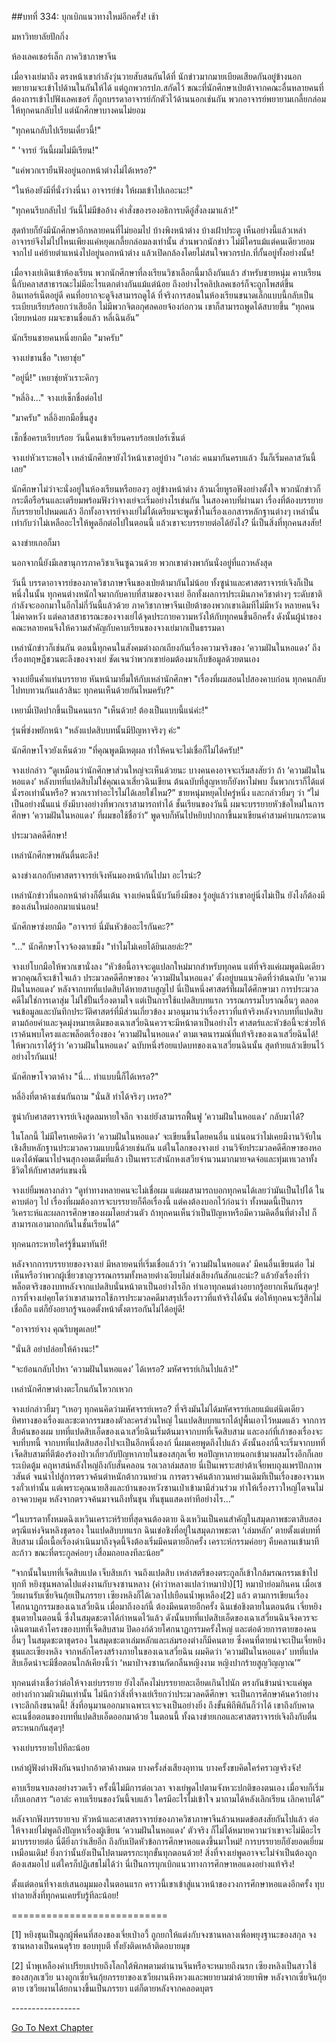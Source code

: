##บทที่ 334: บุกเบิกแนวทางใหม่อีกครั้ง!
เช้า

มหาวิทยาลัยปักกิ่ง

ห้องเลคเชอร์เล็ก ภาควิชาภาษาจีน

เมื่อจางเย่มาถึง ตรงหน้าเขากำลังวุ่นวายสับสนกันได้ที่ นักข่าวมากมายเบียดเสียดกันอยู่ข้างนอกพยายามจะเข้าไปด้านในกันให้ได้ แต่ถูกพวกรปภ.สกัดไว้ ขณะที่นักศึกษาเป่ยต้าจากคณะอื่นหลายคนที่ต้องการเข้าไปฟังเลคเชอร์ ก็ถูกบรรดาอาจารย์กักตัวไว้ด้านนอกเช่นกัน พวกอาจารย์พยายามเกลี้ยกล่อมให้ทุกคนกลับไป แต่นักศึกษาบางคนไม่ยอม

"ทุกคนกลับไปเรียนเดี๋ยวนี้!"

" 'จารย์ วันนี้ผมไม่มีเรียน!"

"แค่พวกเรายืนฟังอยู่นอกหน้าต่างไม่ได้เหรอ?"

"ในห้องยังมีที่นั่งว่างนี่นา อาจารย์ข่ง ให้ผมเข้าไปเถอะนะ!"

"ทุกคนรีบกลับไป วันนี้ไม่มีข้ออ้าง คำสั่งของรองอธิการบดีอู๋สั่งลงมาแล้ว!"

สุดท้ายก็ยังมีนักศึกษาอีกหลายคนที่ไม่ยอมไป บ้างพิงหน้าต่าง บ้างเฝ้าประตู เห็นอย่างนี้แล้วเหล่าอาจารย์จึงไม่ไปไหนเพียงแค่หยุดเกลี้ยกล่อมลงเท่านั้น ส่วนพวกนักข่าว ไม่มีใครแม้แต่คนเดียวยอมจากไป แค่ย้ายตำแหน่งไปอยู่นอกหน้าต่าง แล้วเปิดกล้องโดยไม่สนใจพวกรปภ.ที่กั้นอยู่ทั้งอย่างนั้น!

เมื่อจางเย่เดินเข้าห้องเรียน พวกนักศึกษาที่ลงเรียนวิชาเลือกนี้มาถึงกันแล้ว สำหรับชายหนุ่ม คาบเรียนนี้กับคลาสสาธารณะไม่มีอะไรแตกต่างกันแม้แต่น้อย ถึงอย่างไรคลิปเลคเชอร์ก็จะถูกโพสต์ขึ้นอินเทอร์เน็ตอยู่ดี คนที่อยากจะดูจึงสามารถดูได้ ที่จริงการสอนในห้องเรียนขนาดเล็กแบบนี้กลับเป็นระเบียบเรียบร้อยกว่าเสียอีก ไม่มีพวกจิตอกุศลคอยจ้องก่อกวน เขาก็สามารถพูดได้สบายขึ้น “ทุกคนเงียบหน่อย ผมจะขานชื่อแล้ว หลี่เฉินอัน”

นักเรียนชายคนหนึ่งยกมือ "มาครับ"

จางเย่ขานชื่อ "เหยาชุ่ย"

"อยู่นี่!" เหยาชุ่ยหัวเราะคิกๆ

"หลี่อิง..." จางเย่เช็กชื่อต่อไป

"มาครับ" หลี่อิงยกมือขึ้นสูง

เช็กชื่อครบเรียบร้อย วันนี้คนเข้าเรียนครบร้อยเปอร์เซ็นต์

จางเย่หัวเราะพอใจ เหล่านักศึกษายังไว้หน้าเขาอยู่บ้าง "เอาล่ะ คนมากันครบแล้ว งั้นก็เริ่มคลาสวันนี้เลย"

นักศึกษาไม่ว่าจะนั่งอยู่ในห้องเรียนหรือยองๆ อยู่ข้างหน้าต่าง ล้วนเงี่ยหูรอฟังอย่างตั้งใจ พวกนักข่าวก็กระตือรือร้นและเตรียมพร้อมฟังว่าจางเย่จะเริ่มอย่างไรเช่นกัน ในสองคาบที่ผ่านมา เรื่องที่ต้องบรรยายก็บรรยายไปหมดแล้ว อีกทั้งอาจารย์จางเย่ไม่ได้เตรียมจะพูดซ้ำในเรื่องเอกสารหลักฐานต่างๆ เหล่านั้น เท่ากับว่าไม่เหลืออะไรให้พูดอีกต่อไปในตอนนี้ แล้วเขาจะบรรยายต่อได้ยังไง? นี่เป็นสิ่งที่ทุกคนสงสัย!

ฉางข่ายเกอก็มา

นอกจากนี้ยังมีเลขานุการภาควิชาเจินซูฉวนด้วย พวกเขาต่างพากันนั่งอยู่ที่แถวหลังสุด

วันนี้ บรรดาอาจารย์ของภาควิชาภาษาจีนของเป่ยต้ามากันไม่น้อย ทั้งซูน่าและศาสตราจารย์เจิงก็เป็นหนึ่งในนั้น ทุกคนต่างหนักใจมากกับคาบที่สามของจางเย่ อีกทั้งผลการประเมินภาควิชาต่างๆ ระดับชาติกำลังจะออกมาในอีกไม่กี่วันนี้แล้วด้วย ภาควิชาภาษาจีนเป่ยต้าของพวกเขาเดิมทีไม่มีหวัง หลายคนจึงไม่คาดหวัง แต่คลาสสาธารณะของจางเย่ได้จุดประกายความหวังให้กับทุกคนขึ้นอีกครั้ง ดังนั้นผู้นำของคณะหลายคนจึงให้ความสำคัญกับคาบเรียนของจางเย่มากเป็นธรรมดา

เหล่านักข่าวก็เช่นกัน ตอนนี้ทุกคนในสังคมต่างถกเถียงกันเรื่องความจริงของ ‘ความฝันในหอแดง’ ถึงเรื่องทฤษฎีชวนตะลึงของจางเย่ ชัดเจนว่าพวกเขาย่อมต้องมาเก็บข้อมูลด้วยตนเอง

จางเย่ยืนค้ำแท่นบรรยาย หันหน้ามายิ้มให้กับเหล่านักศึกษา "เรื่องที่ผมสอนไปสองคาบก่อน ทุกคนกลับไปทบทวนกันแล้วสินะ ทุกคนเห็นด้วยกันไหมครับ?"

เหยามี่เปิดปากขึ้นเป็นคนแรก "เห็นด้วย! ต้องเป็นแบบนี้แน่ค่ะ!"

รุ่นพี่ซ่งพยักหน้า "หลังแปดสิบบทนั้นมีปัญหาจริงๆ ค่ะ"

นักศึกษาโจวยังเห็นด้วย "ที่คุณพูดมีเหตุผล ทำให้คนจะไม่เชื่อก็ไม่ได้ครับ!"

จางเย่กล่าว “ดูเหมือนว่านักศึกษาส่วนใหญ่จะเห็นด้วยนะ บางคนคงอาจจะเริ่มสงสัยว่า ถ้า ‘ความฝันในหอแดง’ หลังบทที่แปดสิบไม่ใช่คุณเฉาเสี่ยวฉินเขียน ต้นฉบับที่สูญหายก็ยังหาไม่พบ งั้นพวกเราก็ได้แต่นั่งรอเท่านั้นหรือ? พวกเราทำอะไรไม่ได้เลยใช่ไหม?” ชายหนุ่มหยุดไปครู่หนึ่ง และกล่าวยิ้มๆ ว่า “ไม่เป็นอย่างนั้นแน่ ยังมีบางอย่างที่พวกเราสามารถทำได้ ชั้นเรียนของวันนี้ ผมจะบรรยายหัวข้อใหม่ในการศึกษา ‘ความฝันในหอแดง’ ที่ผมขอใช้ชื่อว่า” พูดจบก็หันไปหยิบปากกาขึ้นมาเขียนคำสามคำบนกระดาน

ประมวลคดีศึกษา!

เหล่านักศึกษาพลันตื่นตะลึง!

ฉางข่างเกอกับศาสตราจารย์เจิงหันมองหน้ากันไปมา อะไรน่ะ?

เหล่านักข่าวที่นอกหน้าต่างก็ตื่นเต้น จางเย่คนนี้นับวันยิ่งมีของ รู้อยู่แล้วว่าเขาอยู่นิ่งไม่เป็น ยังไงก็ต้องมีของเล่นใหม่ออกมาแน่นอน!

นักศึกษาซ่งยกมือ "อาจารย์ นี่มันหัวข้ออะไรกันคะ?"

"..." นักศึกษาโจวจ้องตาเขม็ง "ทำไมไม่เคยได้ยินเลยล่ะ?"

จางเย่โบกมือให้พวกเขานั่งลง “หัวข้อนี้อาจจะดูแปลกใหม่มากสำหรับทุกคน แต่ที่จริงแค่ผมพูดนิดเดียวพวกคุณก็จะเข้าใจแล้ว ประมวลคดีศึกษาของ ‘ความฝันในหอแดง’ ตั้งอยู่บนแนวคิดที่ว่าต้นฉบับ ‘ความฝันในหอแดง’ หลังจากบทที่แปดสิบได้หายสาบสูญไป นี่เป็นหนึ่งศาสตร์ที่ผมได้ศึกษามา การประมวลคดีไม่ใช่การเดาสุ่ม ไม่ใช่ปั้นเรื่องตามใจ แต่เป็นการใช้แปดสิบบทแรก วรรณกรรมโบราณอื่นๆ ตลอดจนข้อมูลและบันทึกประวัติศาสตร์ที่มีส่วนเกี่ยวข้อง มาอนุมานว่าเรื่องราวที่แท้จริงหลังจากบทที่แปดสิบตามถ้อยคำและจุดมุ่งหมายเดิมของเฉาเสวี่ยฉินควรจะมีหน้าตาเป็นอย่างไร ศาสตร์และหัวข้อนี้จะช่วยให้เราค้นพบโครงและพล็อตเรื่องของ ‘ความฝันในหอแดง’ ตามเจตนารมณ์ที่แท้จริงของเฉาเสวี่ยฉินได้! ให้พวกเราได้รู้ว่า ‘ความฝันในหอแดง’ ฉบับหนึ่งร้อยแปดบทของเฉาเสวี่ยนฉินนั้น สุดท้ายแล้วเขียนไว้อย่างไรกันแน่!

นักศึกษาโจวตาค้าง "นี่... ทำแบบนี้ก็ได้เหรอ?"

หลี่อิงที่ตาค้างเช่นกันถาม "นั่นสิ ทำได้จริงๆ เหรอ?"

ซูน่ากับศาสตราจารย์เจิงสูดลมหายใจลึก จางเย่ยังสามารถฟื้นฟู ‘ความฝันในหอแดง’ กลับมาได้?

ในโลกนี้ ไม่มีใครเคยคิดว่า ‘ความฝันในหอแดง’ จะเขียนขึ้นโดยคนอื่น แน่นอนว่าไม่เคยมีงานวิจัยในเชิงสืบหลักฐานประมวลความแบบนี้ด้วยเช่นกัน แต่ในโลกของจางเย่ งานวิจัยประมวลคดีศึกษาของหอแดงได้พัฒนาไปจนสุกงอมเต็มที่แล้ว เป็นเพราะสำนักหงเสวียจำนวนมากมายจดจ่อและทุ่มเทเวลาทั้งชีวิตให้กับศาสตร์แขนงนี้

จางเย่ยิ้มพลางกล่าว “ดูท่าทางหลายคนจะไม่เชื่อผม แต่ผมสามารถบอกทุกคนได้เลยว่ามันเป็นไปได้ ในคาบต่อๆ ไป เรื่องที่ผมต้องการจะบรรยายก็คือเรื่องนี้ แต่คงต้องบอกไว้ก่อนว่า ทั้งหมดนี้เป็นการวิเคราะห์และผลการศึกษาของผมโดยส่วนตัว ถ้าทุกคนเห็นว่าเป็นปัญหาหรือมีความคิดอื่นที่ต่างไป ก็สามารถเอามาถกกันในชั้นเรียนได้”

ทุกคนกระหายใคร่รู้ขึ้นมาทันที!

หลังจากการบรรยายของจางเย่ มีหลายคนที่เริ่มเชื่อแล้วว่า ‘ความฝันในหอแดง’ มีคนอื่นเขียนต่อ ไม่เห็นหรือว่าพวกผู้เชี่ยวชาญวรรณกรรมทั้งหลายต่างเงียบไม่ส่งเสียงกันสักแอะน่ะ? แล้วยังเรื่องที่ว่าพล็อตจริงของบทหลังจากแปดสิบนั่นหน้าตาเป็นอย่างไรอีก ทำเอาทุกคนต่างอยากรู้อยากเห็นกันสุดๆ! การที่จางเย่คุยโตว่าเขาสามารถใช้การประมวลคดีมาสรุปเรื่องราวที่แท้จริงได้นั้น ต่อให้ทุกคนจะรู้สึกไม่เชื่อถือ แต่ก็ยังอยากรู้จนอดตั้งหน้าตั้งตารอกันไม่ได้อยู่ดี!

"อาจารย์จาง คุณรีบพูดเลย!"

"นั่นสิ อย่าปล่อยให้ค้างนะ!"

"จะย้อนกลับไปหา ‘ความฝันในหอแดง’ ได้เหรอ? มหัศจรรย์เกินไปแล้ว!"

เหล่านักศึกษาต่างตะโกนกันโหวกเหวก

จางเย่กล่าวยิ้มๆ “เหอๆ ทุกคนคิดว่ามหัศจรรย์เหรอ? ที่จริงมันไม่ได้มหัศจรรย์เลยแม้แต่นิดเดียว ทิศทางของเรื่องและชะตากรรมของตัวละครส่วนใหญ่ ในแปดสิบบทแรกได้ปูพื้นเอาไว้หมดแล้ว จากการสืบค้นของผม บทที่แปดสิบเอ็ดของเฉาเสวี่ยฉินเริ่มต้นมาจากบทที่เจ็ดสิบสาม และองก์ที่เก้าของเรื่องจะจบที่บทนี้ จากบทที่แปดสิบสองไปจะเป็นอีกหนึ่งองก์ นี่ผมเคยพูดถึงไปแล้ว ดังนั้นองก์นี้จะเริ่มจากบทที่เจ็ดสิบสามที่ตีฆ้องร้องป่าวเกี่ยวกับปัญหาภายในของสกุลเจี่ย พอปัญหาภายนอกเข้ามาผสมโรงอีกก็เลยระเบิดตู้ม คฤหาสน์หลังใหญ่ถึงกับสั่นคลอน รอเวลาล่มสลาย นี่เป็นเพราะสย่าต้าเจี่ยพบถุงแพรปักภาพวสันต์ จนนำไปสู่การตรวจค้นตำหนักต้ากวนหย่วน การตรวจค้นต้ากวนหย่วนเดิมทีเป็นเรื่องของจวนหรงกั๋วเท่านั้น แต่เพราะคุณนายสิงและบ้านของหวังซานเป่าเข้ามามีส่วนร่วม ทำให้เรื่องราวใหญ่โตจนไม่อาจควบคุม หลังจากตรวจค้นมาจนถึงทั่นชุน ทั่นชุนแสดงท่าทีอย่างไร…”

“ในบรรดาทั้งหมดฉิงเหวินเคราะห์ร้ายที่สุดจนต้องตาย ฉิงเหวินเป็นคนสำคัญในสมุดภาพชะตาสิบสองดรุณีแห่งจินหลิงชุดรอง ในแปดสิบบทแรก ฉินเข่อชิงที่อยู่ในสมุดภาพชะตา ‘เล่มหลัก’ ตายตั้งแต่บทที่สิบสาม เมื่อเนื้อเรื่องดำเนินมาถึงจุดนี้จึงต้องเริ่มมีคนตายอีกครั้ง เคราะห์กรรมค่อยๆ คืบคลานเข้ามาทีละก้าว ขณะที่ตระกูลค่อยๆ เสื่อมถอยลงทีละน้อย”

“จากนั้นในบทที่เจ็ดสิบแปด เจ็บสิบเก้า จนถึงแปดสิบ เหล่าสตรีของตระกูลก็เข้าใกล้มรณกรรมเข้าไปทุกที หยิงชุนพลาดไปแต่งงานกับจงซานหลาง (คำว่าหลางแปลว่าหมาป่า)[1] หมาป่าย่อมกินคน เมื่อเซวียผานรับเซี่ยจินกุ้ยเป็นภรรยา เซียงหลิงก็ได้เวลาไปเยือนน้ำพุเหลือง[2] แล้ว ตามการเขียนเรื่องโศกนาฏกรรมของเฉาเสวี่ยฉิน เมื่อมาถึงองก์นี้ ต้องมีคนตายอีกครั้ง ฉินเข่อชิงตายในตอนต้น เจี่ยหยิงชุนตายในตอนนี้ ซึ่งในสมุดชะตาได้กำหนดไว้แล้ว ดังนั้นบทที่แปดสิบเอ็ดของเฉาเสวี่ยนฉินจึงควรจะเดินตามเค้าโครงของบทที่เจ็ดสิบสาม ปิดองก์ด้วยโศกนาฏกรรมครั้งใหญ่ และต่อด้วยการตายของคนอื่นๆ ในสมุดชะตาชุดรอง ในสมุดชะตาเล่มหลักและเล่มรองต่างก็มีคนตาย ซึ่งคนที่ตายน่าจะเป็นเจี่ยหยิงชุนและเซียงหลิง จากหลักโครงสร้างภายในของเฉาเสวี่ยฉิน ผมคิดว่า ‘ความฝันในหอแดง’ บทที่แปดสิบเอ็ดน่าจะมีชื่อตอนใกล้เคียงนี้ว่า ‘หมาป่าจงซานกัดกลืนหญิงงาม หญิงปากร้ายสูญวิญญาณ’”

ทุกคนต่างเชื่อว่าต่อให้จางเย่บรรยาย ยังไงก็คงไม่บรรยายละเอียดเกินไปนัก ตรงกันข้ามน่าจะแค่พูดอย่างกำกวมผิวเผินเท่านั้น ไม่นึกว่าสิ่งที่จางเย่เรียกว่าประมวลคดีศึกษา จะเป็นการศึกษาค้นคว้าอย่างเจาะลึกถึงขนาดนี้! สิ่งที่อนุมานออกมาเฉพาะเจาะจงเป็นอย่างยิ่ง ถึงขั้นพิถีพิถันก็ว่าได้ เขาถึงกับคาดคะเนชื่อตอนของบทที่แปดสิบเอ็ดออกมาด้วย ในตอนนี้ ทั้งฉางข่ายเกอและศาสตราจารย์เจิงถึงกับตื่นตระหนกกันสุดๆ!

จางเย่บรรยายไปทีละน้อย

เหล่าผู้ฟังต่างฟังกันจนปากอ้าตาค้างหมด บางครั้งส่งเสียงอุทาน บางครั้งขบคิดใคร่ครวญจริงจัง!

คาบเรียนจบลงอย่างรวดเร็ว ครั้งนี้ไม่มีการต่อเวลา จางเย่พูดไปตามจังหวะปกติของตนเอง เมื่อจบก็เริ่มเก็บเอกสาร “เอาล่ะ คาบเรียนของวันนี้จบแล้ว ใครมีอะไรไม่เข้าใจ มาถามได้หลังเลิกเรียน เลิกคาบได้”

หลังจากฟังบรรยายจบ หัวหน้าและศาสตราจารย์ของภาควิชาภาษาจีนล้วนหมดข้อสงสัยกันไปแล้ว ต่อให้จางเย่ไม่พูดถึงปัญหาเรื่องผู้เขียน ‘ความฝันในหอแดง’ ตัวจริง ก็ไม่ได้หมายความว่าเขาจะไม่มีอะไรมาบรรยายต่อ นี่ดียิ่งกว่าเสียอีก ถึงกับเปิดหัวข้อการศึกษาหอแดงขึ้นมาใหม่! การบรรยายก็ยังยอดเยี่ยมเหมือนเดิม! ยิ่งกว่านั้นยังเป็นไปตามตรรกะทุกขั้นทุกตอนด้วย! สิ่งที่จางเย่พูดอาจจะไม่จำเป็นต้องถูกต้องเสมอไป แต่ใครก็ปฏิเสธไม่ได้ว่า นี่เป็นการบุกเบิกแนวทางการศึกษาหอแดงอย่างแท้จริง!

ตั้งแต่ตอนที่จางเย่เสนอมุมมองในตอนแรก คราวนี้เขาเข้าสู่แนวหน้าของวงการศึกษาหอแดงอีกครั้ง ทุบทำลายสิ่งที่ทุกคนเคยรับรู้ทีละน้อย!


===========================

[1] หยิงชุนเป็นลูกผู้พี่คนที่สองของเจี่ยเป่าอวี้ ถูกยกให้แต่งกับจงซานหลางเพื่อพยุงฐานะของสกุล จงซานหลางเป็นคนดุร้าย ชอบทุบตี ทั้งยังติดเหล้าติดอบายมุข

[2] น้ำพุเหลืองคำเปรียบเปรยถึงโลกใต้พิภพตามตำนานจีนหรือจะหมายถึงนรก เซียงหลิงเป็นสาวใช้ของสกุลเซวีย นางถูกเซี่ยจินกุ้ยภรรยาของเซวียผานหึงหวงและพยายามฆ่าด้วยยาพิษ หลังจากเซี่ยจินกุ้ยตาย เซวียผานได้ยกนางขึ้นเป็นภรรยา แต่ก็ตายหลังจากคลอดบุตร

*-*-*-*-*-*-*-*-*-*-*-*-*-*-*-*-*-*




[Go To Next Chapter]( ./35.md)